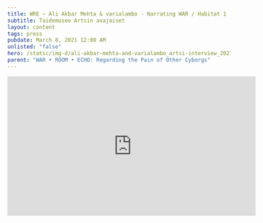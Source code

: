 ```yaml
---
title: WRE ~ Ali Akbar Mehta & varialambo - Narrating WAR / Habitat 1
subtitle: Taidemuseo Artsin avajaiset
layout: content
tags: press
pubdate: March 8, 2021 12:00 AM
unlisted: "false"
hero: /static/img-d/ali-akbar-mehta-and-varialambo_artsi-interview_2021.jpg
parent: "WAR • ROOM • ECHO: Regarding the Pain of Other Cyborgs"
---
```

<iframe width="560" height="315" src="https://www.youtube.com/embed/1xAa9QUOULY" frameborder="0" allow="accelerometer; autoplay; clipboard-write; encrypted-media; gyroscope; picture-in-picture" allowfullscreen></iframe>